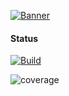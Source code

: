 [![Banner](https://static.wixstatic.com/media/2844e6_eb52a8ed1a5249eb87ddc015c7be7ce2~mv2.jpg/v1/fill/w_438,h_156,al_c,q_80,usm_0.66_1.00_0.01/2021-01-21_11-35-06.webp)](https://www.glass-h2020.eu/)

#### Status
[![Build](https://gitlab.ubitech.eu/glass-project/wallet/opendsu-types/badges/master/pipeline.svg)](http://www.pdmfc.com)

![coverage](https://gitlab.ubitech.eu/glass-project/wallet/opendsu-types/badges/main/coverage.svg?job=coverage)

